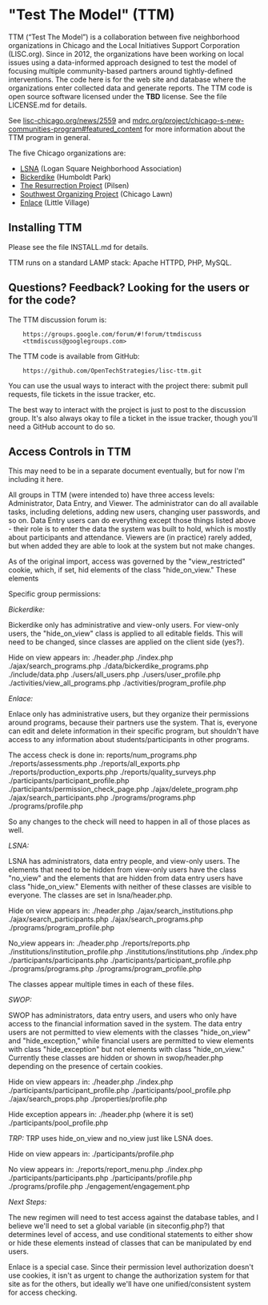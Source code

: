 "Test The Model" (TTM)
======================

TTM (“Test The Model”) is a collaboration between five neighborhood
organizations in Chicago and the Local Initiatives Support Corporation
(LISC.org).  Since in 2012, the organizations have been working on
local issues using a data-informed approach designed to test the model
of focusing multiple community-based partners around tightly-defined
interventions.  The code here is for the web site and database where
the organizations enter collected data and generate reports.  The TTM
code is open source software licensed under the **TBD** license.  See
the file LICENSE.md for details.

See
[lisc-chicago.org/news/2559](http://www.lisc-chicago.org/news/2559)
and
[mdrc.org/project/chicago-s-new-communities-program#featured_content](http://www.mdrc.org/project/chicago-s-new-communities-program#featured_content)
for more information about the TTM program in general.

The five Chicago organizations are:

  * [LSNA](http://lsna.net/) (Logan Square Neighborhood Association)
  * [Bickerdike](http://www.bickerdike.org/) (Humboldt Park)
  * [The Resurrection Project](http://resurrectionproject.org/) (Pilsen)
  * [Southwest Organizing Project](http://www.swopchicago.org) (Chicago Lawn)
  * [Enlace](http://enlacechicago.org/) (Little Village)

Installing TTM
--------------

Please see the file INSTALL.md for details.

TTM runs on a standard LAMP stack: Apache HTTPD, PHP, MySQL.

Questions?  Feedback?  Looking for the users or for the code?
-------------------------------------------------------------

The TTM discussion forum is:

        https://groups.google.com/forum/#!forum/ttmdiscuss
        <ttmdiscuss@googlegroups.com>

The TTM code is available from GitHub:

        https://github.com/OpenTechStrategies/lisc-ttm.git

You can use the usual ways to interact with the project there: submit
pull requests, file tickets in the issue tracker, etc.

The best way to interact with the project is just to post to the
discussion group.  It's also always okay to file a ticket in the issue
tracker, though you'll need a GitHub account to do so.



Access Controls in TTM
----------------------

This may need to be in a separate document eventually, but for now I'm
including it here.  

All groups in TTM (were intended to) have three access levels:
Administrator, Data Entry, 
and Viewer.  The administrator can do all available tasks, including
deletions, adding new users, changing user passwords, and so on.
Data Entry users can do everything except those things listed 
above - their role is to enter the data the system was built to hold,
which is mostly about participants and attendance.  Viewers are (in
practice) rarely added, but when added they are  able to look at the
system but not make changes.

As of the original import, access was governed by the
"view_restricted" cookie, which, if set, hid elements of the class
"hide_on_view."  These elements 

Specific group permissions:

_Bickerdike:_

Bickerdike only has administrative and view-only users.  For view-only
users, the "hide_on_view" class is applied to all editable fields.
This will need to be changed, since classes are applied on the client
side (yes?).

Hide on view appears in:
./header.php
./index.php
./ajax/search_programs.php
./data/bickerdike_programs.php
./include/data.php
./users/all_users.php
./users/user_profile.php
./activities/view_all_programs.php
./activities/program_profile.php



_Enlace:_

Enlace only has administrative users, but they organize their
permissions around programs, because their partners use the system.
That is, everyone can edit and delete information in their specific
program, but shouldn't have access to any information about
students/participants in other programs.

The access check is done in:
reports/num_programs.php
./reports/assessments.php
./reports/all_exports.php
./reports/production_exports.php
./reports/quality_surveys.php
./participants/participant_profile.php
./participants/permission_check_page.php
./ajax/delete_program.php
./ajax/search_participants.php
./programs/programs.php
./programs/profile.php

So any changes to the check will need to happen in all of those places
as well.

_LSNA:_

LSNA has administrators, data entry people, and view-only users.  The
elements that need to be hidden from view-only users have the class
"no_view" and the elements that are hidden from data entry users have
class "hide_on_view."  Elements with neither of these classes are
visible to everyone.  The classes are set in lsna/header.php.  

Hide on view appears in:
./header.php
./ajax/search_institutions.php
./ajax/search_participants.php
./ajax/search_programs.php
./programs/program_profile.php

No_view appears in:
./header.php
./reports/reports.php
./institutions/institution_profile.php
./institutions/institutions.php
./index.php
./participants/participants.php
./participants/participant_profile.php
./programs/programs.php
./programs/program_profile.php

The classes appear multiple times in each of these files.


_SWOP:_

SWOP has administrators, data entry users, and users who only have
access to the financial information saved in the system.  The data
entry users are not permitted to view elements with the classes
"hide_on_view" and "hide_exception," while financial users are
permitted to view elements with class "hide_exception" but not
elements with class "hide_on_view."  Currently these classes are
hidden or shown in swop/header.php depending on the presence of
certain cookies.

Hide on view appears in:
./header.php
./index.php
./participants/participant_profile.php
./participants/pool_profile.php
./ajax/search_props.php
./properties/profile.php

Hide exception appears in:
./header.php (where it is set)
./participants/pool_profile.php

_TRP:_
TRP uses hide_on_view and no_view just like LSNA does.  

Hide on view appears in:
./participants/profile.php

No view appears in:
./reports/report_menu.php
./index.php
./participants/participants.php
./participants/profile.php
./programs/profile.php
./engagement/engagement.php


_Next Steps:_

The new regimen will need to test access against the database tables,
and I believe we'll need to set a global variable (in siteconfig.php?)
that determines level of access, and use conditional statements to
either show or hide these elements instead of classes that can be
manipulated by end users.

Enlace is a special case.  Since their permission level authorization
doesn't use cookies, it isn't as urgent to change the authorization
system for that site as for the others, but ideally we'll have one
unified/consistent system for access checking.
